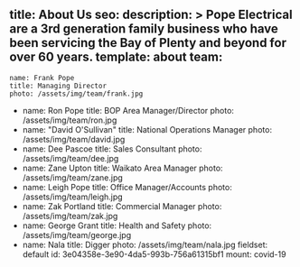 title:  About Us
seo:
  description: >
    Pope Electrical are a 3rd generation family business who have been servicing the Bay of Plenty and
    beyond for over 60 years.
template: about
team:
  - 
    name: Frank Pope
    title: Managing Director
    photo: /assets/img/team/frank.jpg
  - 
    name: Ron Pope
    title: BOP Area Manager/Director
    photo: /assets/img/team/ron.jpg
  - 
    name: "David O'Sullivan"
    title: National Operations Manager
    photo: /assets/img/team/david.jpg
  - 
    name: Dee Pascoe
    title: Sales Consultant
    photo: /assets/img/team/dee.jpg
  - 
    name: Zane Upton
    title: Waikato Area Manager
    photo: /assets/img/team/zane.jpg
  - 
    name: Leigh Pope
    title: Office Manager/Accounts
    photo: /assets/img/team/leigh.jpg
  - 
    name: Zak Portland
    title: Commercial Manager
    photo: /assets/img/team/zak.jpg
  - 
    name: George Grant
    title: Health and Safety
    photo: /assets/img/team/george.jpg
  - 
    name: Nala
    title: Digger
    photo: /assets/img/team/nala.jpg
fieldset: default
id: 3e04358e-3e90-4da5-993b-756a61315bf1
mount: covid-19
